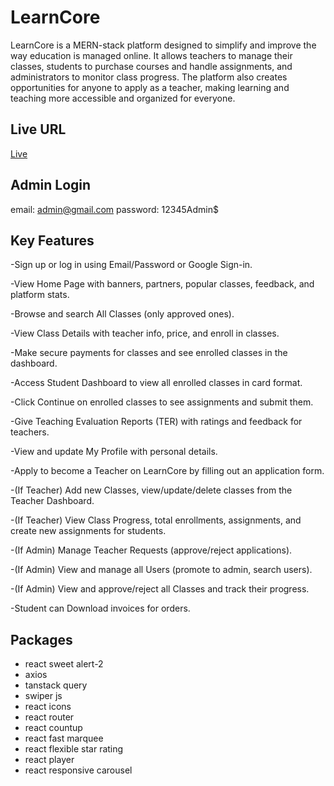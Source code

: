 # LearnCore
LearnCore is a MERN-stack platform designed to simplify and improve the way education is managed online. It allows teachers to manage their classes, students to purchase courses and handle assignments, and administrators to monitor class progress. The platform also creates opportunities for anyone to apply as a teacher, making learning and teaching more accessible and organized for everyone.

## Live URL
<a href="https://edumanage-8e130.web.app/">Live</a>

## Admin Login
email: admin@gmail.com
password: 12345Admin$

## Key Features
-Sign up or log in using Email/Password or Google Sign-in.

-View Home Page with banners, partners, popular classes, feedback, and platform stats.

-Browse and search All Classes (only approved ones).

-View Class Details with teacher info, price, and enroll in classes.

-Make secure payments for classes and see enrolled classes in the dashboard.

-Access Student Dashboard to view all enrolled classes in card format.

-Click Continue on enrolled classes to see assignments and submit them.

-Give Teaching Evaluation Reports (TER) with ratings and feedback for teachers.

-View and update My Profile with personal details.

-Apply to become a Teacher on LearnCore by filling out an application form.

-(If Teacher) Add new Classes, view/update/delete classes from the Teacher Dashboard.

-(If Teacher) View Class Progress, total enrollments, assignments, and create new assignments for students.

-(If Admin) Manage Teacher Requests (approve/reject applications).

-(If Admin) View and manage all Users (promote to admin, search users).

-(If Admin) View and approve/reject all Classes and track their progress.

-Student can Download invoices for orders.

## Packages
- react sweet alert-2
- axios
- tanstack query
- swiper js
- react icons
- react router
- react countup
- react fast marquee
- react flexible star rating
- react player
- react responsive carousel